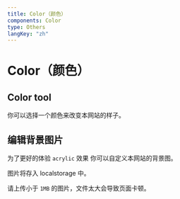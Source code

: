 ```yaml
---
title: Color（颜色）
components: Color
type: Others
langKey: "zh"
---
```


# Color（颜色）

<ColorTemplate />

## Color tool

你可以选择一个颜色来改变本网站的样子。

<ColorTool />

## 编辑背景图片

为了更好的体验 `acrylic` 效果 你可以自定义本网站的背景图。

图片将存入 localstorage 中。

请上传小于 `1MB` 的图片，文件太大会导致页面卡顿。

<BgTool />
